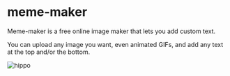 # meme-maker

Meme-maker is a free online image maker that lets you add custom text.

You can upload any image you want, even animated GIFs, and add any text at the top and/or the bottom.

![hippo](https://media4.giphy.com/media/IMJu2ZnGcXOGCx7B3O/giphy.gif?cid=790b76112ed06921b3b7cd903fa94ad4fd7ea65dec657f17&rid=giphy.gif&ct=g)
